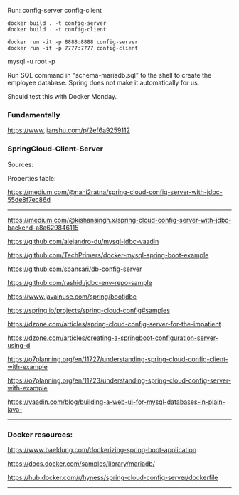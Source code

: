 Run:
config-server
config-client
```
docker build . -t config-server
docker build . -t config-client

```

``` 
docker run -it -p 8888:8888 config-server
docker run -it -p 7777:7777 config-client

```

mysql -u root -p

Run SQL command in "schema-mariadb.sql" to the shell to create the employee database. Spring does not make it automatically for us. 

Should test this with Docker Monday. 

### Fundamentally

https://www.jianshu.com/p/2ef6a9259112

### SpringCloud-Client-Server

Sources:

Properties table:

https://medium.com/@nani2ratna/spring-cloud-config-server-with-jdbc-55de8f7ec86d

------------------------------------------------------------

https://medium.com/@kishansingh.x/spring-cloud-config-server-with-jdbc-backend-a8a629846115

https://github.com/alejandro-du/mysql-jdbc-vaadin

https://github.com/TechPrimers/docker-mysql-spring-boot-example

https://github.com/spansari/db-config-server

https://github.com/rashidi/jdbc-env-repo-sample

https://www.javainuse.com/spring/bootjdbc

https://spring.io/projects/spring-cloud-config#samples

https://dzone.com/articles/spring-cloud-config-server-for-the-impatient

https://dzone.com/articles/creating-a-springboot-configuration-server-using-d

https://o7planning.org/en/11727/understanding-spring-cloud-config-client-with-example

https://o7planning.org/en/11723/understanding-spring-cloud-config-server-with-example

https://vaadin.com/blog/building-a-web-ui-for-mysql-databases-in-plain-java-


-------------------------------------------------------------------
 ### Docker resources:

https://www.baeldung.com/dockerizing-spring-boot-application

https://docs.docker.com/samples/library/mariadb/

https://hub.docker.com/r/hyness/spring-cloud-config-server/dockerfile




---------------------------





